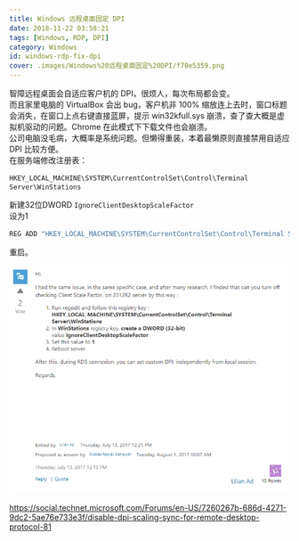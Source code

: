 ```yaml
---
title: Windows 远程桌面固定 DPI
date: 2018-11-22 03:58:21
tags: [Windows, RDP, DPI]
category: Windows
id: windows-rdp-fix-dpi
cover: .images/Windows%20远程桌面固定%20DPI/f70e5359.png
---
```


智障远程桌面会自适应客户机的 DPI，很烦人，每次布局都会变。  
而且家里电脑的 VirtualBox 会出 bug，客户机非 100% 缩放连上去时，窗口标题会消失，在窗口上点右键直接蓝屏，提示 win32kfull.sys 崩溃，查了查大概是虚拟机驱动的问题。Chrome 在此模式下下载文件也会崩溃。  
公司电脑没毛病，大概率是系统问题。但懒得重装，本着最懒原则直接禁用自适应 DPI 比较方便。  
在服务端修改注册表：  

``` reg
HKEY_LOCAL_MACHINE\SYSTEM\CurrentControlSet\Control\Terminal Server\WinStations
```

新建32位DWORD `IgnoreClientDesktopScaleFactor`  
设为1  

``` cmd
REG ADD "HKEY_LOCAL_MACHINE\SYSTEM\CurrentControlSet\Control\Terminal Server\WinStations" /v IgnoreClientDesktopScaleFactor /t REG_DWORD /d 1
```



重启。

![Windows 远程桌面固定 DPI_2018-11-22-03-58-21.png](.images/Windows%20远程桌面固定%20DPI/f70e5359.png)

<https://social.technet.microsoft.com/Forums/en-US/7260267b-686d-4271-9dc2-5ae76e733e3f/disable-dpi-scaling-sync-for-remote-desktop-protocol-81>